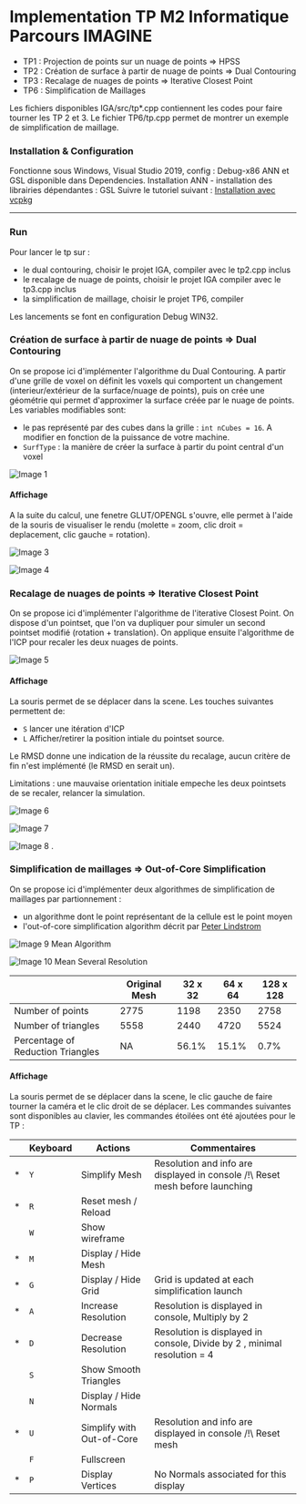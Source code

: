 # Implementation TP M2 Informatique Parcours IMAGINE 

* TP1 : Projection de points sur un nuage de points => HPSS 
* TP2 : Création de surface à partir de nuage de points => Dual Contouring 
* TP3 : Recalage de nuages de points => Iterative Closest Point 
* TP6 : Simplification de Maillages

Les fichiers disponibles  IGA/src/tp*.cpp contiennent les codes pour faire tourner les TP 2 et 3. Le fichier TP6/tp.cpp permet de montrer un exemple de simplification de maillage. 


### Installation & Configuration

Fonctionne sous Windows, Visual Studio 2019, config : Debug-x86 
ANN et GSL disponible dans Dependencies.
Installation ANN - installation des librairies dépendantes : GSL 
Suivre le tutoriel suivant : [Installation avec vcpkg](https://solarianprogrammer.com/2020/01/26/getting-started-gsl-gnu-scientific-library-windows-macos-linux/#gsl_installation_windows)  
 
---
### Run 

Pour lancer le tp sur : 
- le dual contouring, choisir le projet IGA, compiler avec le tp2.cpp inclus
- le recalage de nuage de points, choisir le projet IGA compiler avec le tp3.cpp inclus
- la simplification de maillage, choisir le projet TP6, compiler

Les lancements se font en configuration Debug WIN32. 

###  Création de surface à partir de nuage de points => Dual Contouring 

On se propose ici d'implémenter l'algorithme du Dual Contouring. 
A partir d'une grille de voxel on définit les voxels qui comportent un changement (interieur/extérieur de la surface/nuage de points), puis on crée une géométrie qui permet d'approximer la surface créée par le nuage de points. 
Les variables modifiables sont:
- le pas représenté par des cubes dans la grille : `int nCubes = 16`. A modifier en fonction de la puissance de votre machine. 
- `SurfType` : la manière de créer la surface à partir du point central d'un voxel 


![Image 1](IGA/data/images/06.PNG)



#### Affichage 

A la suite du calcul, une fenetre GLUT/OPENGL s'ouvre, elle permet à l'aide de la souris de visualiser le rendu (molette = zoom, clic droit = deplacement, clic gauche = rotation). 

![Image 3](IGA/data/images/09.PNG)


![Image 4](IGA/data/images/10.PNG)


###  Recalage de nuages de points => Iterative Closest Point 

On se propose ici d'implémenter l'algorithme de l'iterative Closest Point.
On dispose d'un pointset, que l'on va dupliquer pour simuler un second pointset modifié (rotation + translation). On applique ensuite l'algorithme de l'ICP pour recaler les deux nuages de points. 


![Image 5](IGA/data/images/03.PNG)


#### Affichage 

La souris permet de se déplacer dans la scene.
Les touches suivantes permettent de: 
- `S` lancer une itération d'ICP 
- `L` Afficher/retirer la position intiale du pointset source. 

Le RMSD donne une indication de la réussite du recalage, aucun critère de fin n'est implémenté (le RMSD en serait un). 

Limitations : une mauvaise orientation initiale empeche les deux pointsets de se recaler, relancer la simulation. 


![Image 6](IGA/data/images/01.png)


![Image 7](IGA/data/images/04.PNG)


![Image 8](IGA/data/images/05.PNG)
.

###  Simplification de maillages => Out-of-Core Simplification 
On se propose ici d'implémenter deux algorithmes de simplification de maillages par partionnement : 
- un algorithme dont le point représentant de la cellule est le point moyen
- l'out-of-core simplification algorithm décrit par [Peter Lindstrom](https://web.cse.ohio-state.edu/~shen.94/Su01_888/lindstro.pdf)


![Image 9 Mean Algorithm](IGA/data/images/avion_mean.PNG)

![Image 10 Mean Several Resolution](IGA/data/images/mesh_elephant.PNG)



|  |  Original Mesh | 32 x 32 | 64 x 64 | 128 x 128 |
| -- | --------------| ------- | ------- | ----------|
| Number of points | 2775 | 1198 | 2350 | 2758 |
| Number of triangles | 5558 | 2440 | 4720 | 5524 |
| Percentage of Reduction Triangles | NA | 56.1% | 15.1% | 0.7% | 




#### Affichage 

La souris permet de se déplacer dans la scene, le clic gauche de faire tourner la caméra et le clic droit de se déplacer. 
Les commandes suivantes sont disponibles au clavier, les commandes étoilées ont été ajoutées pour le TP : 

| | Keyboard | Actions | Commentaires |
|-| -------- | ------- | -------------|
|*| `Y` |Simplify Mesh | Resolution and info are displayed in console /!\ Reset mesh before launching | simplification |
|*| `R` | Reset mesh / Reload | |
| | `W` | Show wireframe | |
|*| `M` | Display / Hide Mesh | |
|*| `G` | Display / Hide Grid | Grid is updated at each simplification launch |
|*| `A` | Increase Resolution | Resolution is displayed in console, Multiply by 2 | 
|*| `D` | Decrease Resolution | Resolution is displayed in console, Divide by 2 , minimal resolution = 4 |
| | `S` | Show Smooth Triangles | |
| | `N` | Display / Hide Normals | |
|*| `U` | Simplify with Out-of-Core | Resolution and info are displayed in console /!\ Reset mesh | before launching simplification |
| | `F` | Fullscreen | |
|*| `P` | Display Vertices | No Normals associated for this display |



